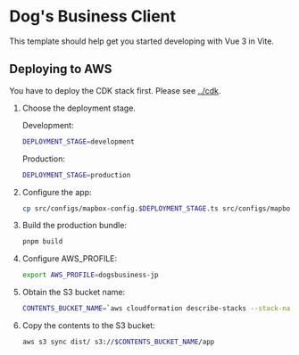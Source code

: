 # Dog's Business Client

This template should help get you started developing with Vue 3 in Vite.

## Deploying to AWS

You have to deploy the CDK stack first.
Please see [../cdk](../cdk).

1. Choose the deployment stage.

   Development:

    ```sh
    DEPLOYMENT_STAGE=development
    ```

   Production:

    ```sh
    DEPLOYMENT_STAGE=production
    ```

2. Configure the app:

    ```sh
    cp src/configs/mapbox-config.$DEPLOYMENT_STAGE.ts src/configs/mapbox-config.ts
    ```

3. Build the production bundle:

    ```sh
    pnpm build
    ```

4. Configure AWS_PROFILE:

    ```sh
    export AWS_PROFILE=dogsbusiness-jp
    ```

5. Obtain the S3 bucket name:

    ```sh
    CONTENTS_BUCKET_NAME=`aws cloudformation describe-stacks --stack-name dogs-business-$DEPLOYMENT_STAGE --query "Stacks[0].Outputs[?OutputKey=='ContentsBucketName'].OutputValue" --output text`
    ```

6. Copy the contents to the S3 bucket:

    ```sh
    aws s3 sync dist/ s3://$CONTENTS_BUCKET_NAME/app
    ```

